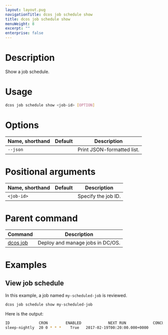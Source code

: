 ```yaml
---
layout: layout.pug
navigationTitle: dcos job schedule show
title: dcos job schedule show
menuWeight: 8
excerpt: ""
enterprise: false
---
```

<!-- This source repo for this topic is https://github.com/dcos/dcos-docs -->

# Description

Show a job schedule.

# Usage

```bash
dcos job schedule show <job-id> [OPTION]
```

# Options

| Name, shorthand | Default | Description                |
| --------------- | ------- | -------------------------- |
| `--json`        |         | Print JSON-formatted list. |

# Positional arguments

| Name, shorthand  | Default | Description         |
| ---------------- | ------- | ------------------- |
| `<job-id>` |         | Specify the job ID. |

# Parent command

| Command                                           | Description                      |
| ------------------------------------------------- | -------------------------------- |
| [dcos job](/1.10/cli/command-reference/dcos-job/) | Deploy and manage jobs in DC/OS. |

# Examples

## View job schedule

In this example, a job named `my-scheduled-job` is reviewed.

```bash
dcos job schedule show my-scheduled-job
```

Here is the output:

```bash
ID             CRON        ENABLED            NEXT RUN            CONCURRENCY POLICY  
sleep-nightly  20 0 * * *    True   2017-02-19T00:20:00.000+0000        ALLOW
```